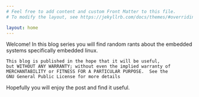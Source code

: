 ```yaml
---
# Feel free to add content and custom Front Matter to this file.
# To modify the layout, see https://jekyllrb.com/docs/themes/#overriding-theme-defaults

layout: home
---
```


Welcome! In this blog series you will find random rants about the embedded systems specifically embedded linux.

```
This blog is published in the hope that it will be useful,
but WITHOUT ANY WARRANTY; without even the implied warranty of
MERCHANTABILITY or FITNESS FOR A PARTICULAR PURPOSE.  See the
GNU General Public License for more details
```

Hopefully you will enjoy the post and find it useful.

